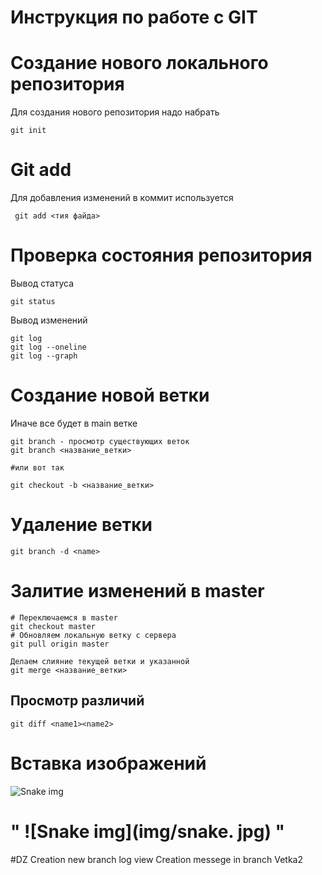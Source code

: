 # **Инструкция по работе с GIT**

# Создание нового локального репозитория
Для создания нового репозитория надо набрать

    git init

# Git add
Для добавления изменений в коммит используется
    
     git add <тия файда> 

# Проверка состояния репозитория
Вывод статуса
  
    git status

Вывод изменений

    git log 
    git log --oneline
    git log --graph

# Создание новой ветки
Иначе все будет в main ветке

    git branch - просмотр существующих веток
    git branch <название_ветки>

    #или вот так

    git checkout -b <название_ветки>

 # Удаление ветки

    git branch -d <name>

# Залитие изменений в master

    # Переключаемся в master
    git checkout master
    # Обновляем локальную ветку с сервера
    git pull origin master

    Делаем слияние текущей ветки и указанной
    git merge <название_ветки>

## Просмотр различий

    git diff <name1><name2>

# Вставка изображений
![Snake img](img/snake.jpg)
   # " ![Snake img](img/snake. jpg) "

#DZ
   Creation new branch
   log view
   Creation messege in branch Vetka2